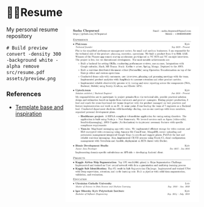 
# 👨‍💻Resume 
<a href="https://github.com/AChepurnoi/resume/releases/download/latest-build/resume.pdf">
<img src="assets/preview.png" height=460px width=350px align="right"/>
</a>

My personal resume repository


```
# Build preview
convert -density 300 -background white -alpha remove src/resume.pdf assets/preview.png

```


### References
* [Template base and inspiration](https://github.com/sb2nov/resume)



